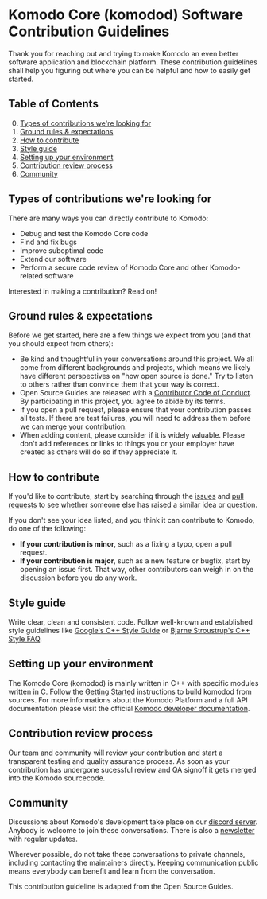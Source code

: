 
# Komodo Core (komodod) Software Contribution Guidelines

Thank you for reaching out and trying to make Komodo an even better software application and blockchain platform. These contribution guidelines shall help you figuring out where you can be helpful and how to easily get started.

## Table of Contents

0. [Types of contributions we're looking for](#types-of-contributions-were-looking-for)
0. [Ground rules & expectations](#ground-rules--expectations)
0. [How to contribute](#how-to-contribute)
0. [Style guide](#style-guide)
0. [Setting up your environment](#setting-up-your-environment)
0. [Contribution review process](#contribution-review-process)
0. [Community](#community)

## Types of contributions we're looking for
There are many ways you can directly contribute to Komodo:

* Debug and test the Komodo Core code
* Find and fix bugs
* Improve suboptimal code
* Extend our software
* Perform a secure code review of Komodo Core and other Komodo-related software

Interested in making a contribution? Read on!

## Ground rules & expectations

Before we get started, here are a few things we expect from you (and that you should expect from others):

* Be kind and thoughtful in your conversations around this project. We all come from different backgrounds and projects, which means we likely have different perspectives on "how open source is done." Try to listen to others rather than convince them that your way is correct.
* Open Source Guides are released with a [Contributor Code of Conduct](./code_of_conduct.md). By participating in this project, you agree to abide by its terms.
* If you open a pull request, please ensure that your contribution passes all tests. If there are test failures, you will need to address them before we can merge your contribution.
* When adding content, please consider if it is widely valuable. Please don't add references or links to things you or your employer have created as others will do so if they appreciate it.

## How to contribute

If you'd like to contribute, start by searching through the [issues](https://github.com/komodoplatform/komodo/issues) and [pull requests](https://github.com/komodoplatform/komodo/pulls) to see whether someone else has raised a similar idea or question.

If you don't see your idea listed, and you think it can contribute to Komodo, do one of the following:
* **If your contribution is minor,** such as a fixing a typo, open a pull request.
* **If your contribution is major,** such as a new feature or bugfix, start by opening an issue first. That way, other contributors can weigh in on the discussion before you do any work.

## Style guide
Write clear, clean and consistent code. Follow well-known and established style guidelines like [Google's C++ Style Guide](https://google.github.io/styleguide/cppguide.html) or [Bjarne Stroustrup's C++ Style FAQ](http://www.stroustrup.com/bs_faq2.html).

## Setting up your environment

The Komodo Core (komodod) is mainly written in C++ with specific modules written in C. Follow the [Getting Started](https://github.com/komodoplatform/komodo#getting-started) instructions to build komodod from sources. For more informations about the Komodo Platform and a full API documentation please visit the official [Komodo developer documentation](https://docs.komodoplatform.com/). 

## Contribution review process

Our team and community will review your contribution and start a transparent testing and quality assurance process. As soon as your contribution has undergone sucessful review and QA signoff it gets merged into the Komodo sourcecode. 

## Community

Discussions about Komodo's development take place on our [discord server](https://discord.gg/yhfzqsg). Anybody is welcome to join these conversations. There is also a [newsletter](http://komodoplatform.com/newsletter) with regular updates.

Wherever possible, do not take these conversations to private channels, including contacting the maintainers directly. Keeping communication public means everybody can benefit and learn from the conversation.


This contribution guideline is adapted from the Open Source Guides.
